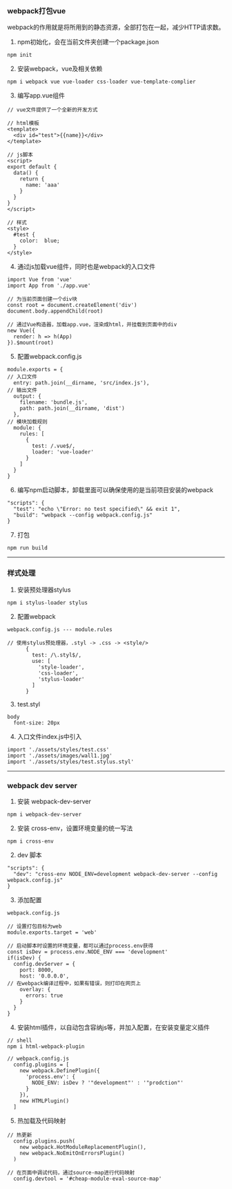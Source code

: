 
### webpack打包vue

webpack的作用就是将所用到的静态资源，全部打包在一起，减少HTTP请求数。

1. npm初始化，会在当前文件夹创建一个package.json
```
npm init
```

2. 安装webpack，vue及相关依赖
```
npm i webpack vue vue-loader css-loader vue-template-complier
```

3. 编写app.vue组件
```
// vue文件提供了一个全新的开发方式

// html模板
<template>
  <div id="test">{{name}}</div>
</template>

// js脚本
<script>
export default {
  data() {
    return {
      name: 'aaa'
    }
  }
}
</script>

// 样式
<style>
  #test {
    color:  blue;
  }
</style>
```

4. 通过js加载vue组件，同时也是webpack的入口文件
```
import Vue from 'vue'
import App from './app.vue'

// 为当前页面创建一个div块
const root = document.createElement('div')
document.body.appendChild(root)

// 通过Vue构造器，加载app.vue，渲染成html，并挂载到页面中的div
new Vue({
  render: h => h(App)
}).$mount(root)
```

5. 配置webpack.config.js
```
module.exports = {
// 入口文件
  entry: path.join(__dirname, 'src/index.js'),
// 输出文件
  output: {
    filename: 'bundle.js',
    path: path.join(__dirname, 'dist')
  },
// 模块加载规则
  module: {
    rules: [
      {
        test: /.vue$/,
        loader: 'vue-loader'
      }
    ]
  }
}
```

6. 编写npm启动脚本，卸载里面可以确保使用的是当前项目安装的webpack
```
"scripts": {
  "test": "echo \"Error: no test specified\" && exit 1",
  "build": "webpack --config webpack.config.js"
}
```

7. 打包
```
npm run build
```

---

### 样式处理

1. 安装预处理器stylus
```
npm i stylus-loader stylus
```

2. 配置webpack
```
webpack.config.js --- module.rules

// 使用stylus预处理器，.styl -> .css -> <style/>
      {
        test: /\.styl$/,
        use: [
          'style-loader',
          'css-loader',
          'stylus-loader'
        ]
      }
```

3. test.styl
```
body
  font-size: 20px
```

4. 入口文件index.js中引入
```
import './assets/styles/test.css'
import './assets/images/wall1.jpg'
import './assets/styles/test.stylus.styl'
```

---

### webpack dev server

1. 安装 webpack-dev-server
```
npm i webpack-dev-server
```

2. 安装 cross-env，设置环境变量的统一写法
```
npm i cross-env
```

2. dev 脚本
```
"scripts": {
  "dev": "cross-env NODE_ENV=development webpack-dev-server --config webpack.config.js"
}
```

3. 添加配置
```
webpack.config.js

// 设置打包目标为web
module.exports.target = 'web'

// 启动脚本时设置的环境变量，都可以通过process.env获得
const isDev = process.env.NODE_ENV === 'development'
if(isDev) {
  config.devServer = {
    port: 8000,
    host: '0.0.0.0',
// 在webpack编译过程中，如果有错误，则打印在网页上 
    overlay: {
      errors: true
    }
  }
}
```

4. 安装html插件，以自动包含容纳js等，并加入配置，在安装变量定义插件
```
// shell
npm i html-webpack-plugin

// webpack.config.js
  config.plugins = [
    new webpack.DefinePlugin({
      'process.env': {
        NODE_ENV: isDev ? '"development"' : '"prodction"'
      }
    }),
    new HTMLPlugin()
  ]
```

5. 热加载及代码映射
```
// 热更新
  config.plugins.push(
    new webpack.HotModuleReplacementPlugin(),
    new webpack.NoEmitOnErrorsPlugin()
  )
  
// 在页面中调试代码，通过source-map进行代码映射
  config.devtool = '#cheap-module-eval-source-map'
```